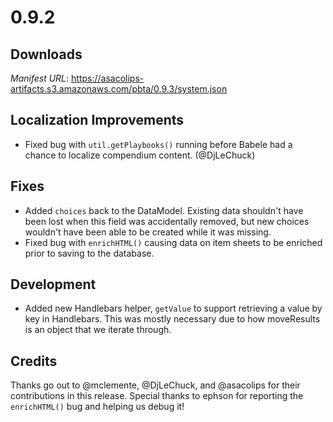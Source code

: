 # 0.9.2

## Downloads

_Manifest URL_: https://asacolips-artifacts.s3.amazonaws.com/pbta/0.9.3/system.json

## Localization Improvements

- Fixed bug with `util.getPlaybooks()` running before Babele had a chance to localize compendium content. (@DjLeChuck)

## Fixes

- Added `choices` back to the DataModel. Existing data shouldn't have been lost when this field was accidentally removed, but new choices wouldn't have been able to be created while it was missing.
- Fixed bug with `enrichHTML()` causing data on item sheets to be enriched prior to saving to the database.

## Development

- Added new Handlebars helper, `getValue` to support retrieving a value by key in Handlebars. This was mostly necessary due to how moveResults is an object that we iterate through.

## Credits

Thanks go out to @mclemente, @DjLeChuck, and @asacolips for their contributions in this release. Special thanks to ephson for reporting the `enrichHTML()` bug and helping us debug it!